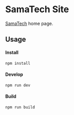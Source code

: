 # SamaTech Site

[SamaTech](https://samatech.tw) home page.

## Usage

#### Install

```
npm install
```

#### Develop

```
npm run dev
```

#### Build

```
npm run build
```
